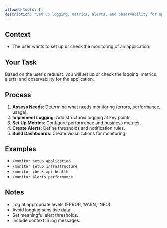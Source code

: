 ```yaml
---
allowed-tools: []
description: "Set up logging, metrics, alerts, and observability for applications."
---
```


## Context

- The user wants to set up or check the monitoring of an application.

## Your Task

Based on the user's request, you will set up or check the logging, metrics, alerts, and observability for the application.

## Process

1.  **Assess Needs**: Determine what needs monitoring (errors, performance, usage).
2.  **Implement Logging**: Add structured logging at key points.
3.  **Set Up Metrics**: Configure performance and business metrics.
4.  **Create Alerts**: Define thresholds and notification rules.
5.  **Build Dashboards**: Create visualizations for monitoring.

## Examples

-   `/monitor setup application`
-   `/monitor setup infrastructure`
-   `/monitor check api-health`
-   `/monitor alerts performance`

## Notes

-   Log at appropriate levels (ERROR, WARN, INFO).
-   Avoid logging sensitive data.
-   Set meaningful alert thresholds.
-   Include context in log messages.
